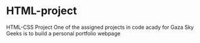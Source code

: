 # HTML-project
HTML-CSS Project
One of the assigned projects in code acady for Gaza Sky Geeks is to build a personal portfolio webpage
